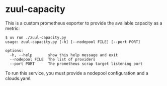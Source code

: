 # zuul-capacity

This is a custom prometheus exporter to provide the available capacity as a metric:

```ShellSession
$ uv run ./zuul-capacity.py
usage: zuul-capacity.py [-h] [--nodepool FILE] [--port PORT]

options:
  -h, --help       show this help message and exit
  --nodepool FILE  The list of providers
  --port PORT      The prometheus scrap target listening port
```

To run this service, you must provide a nodepool configuration and a clouds.yaml.

